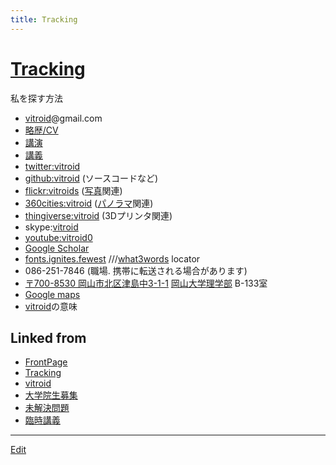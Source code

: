 ```yaml
---
title: Tracking
---
```

# [Tracking](/Tracking)

私を探す方法


* [vitroid](/vitroid)@gmail.com
* [略歴/CV](/略歴_CV)
* [講演](/講演)
* [講義](/講義)
* [twitter:vitroid](http://twitter.com/vitroid)
* [github:vitroid](https://github.com/vitroid) (ソースコードなど)
* [flickr:vitroids](http://flickr.com/photos/vitroids) ([写真](/写真)関連)
* [360cities:vitroid](http://www.360cities.net/profile/vitroid) ([パノラマ](/パノラマ)関連)
* [thingiverse:vitroid](http://www.thingiverse.com/vitroid) (3Dプリンタ関連)
* skype:[vitroid](/vitroid)
* [youtube:vitroid0](https://www.youtube.com/user/vitroid0/videos?sort=dd&shelf_id=1&view=0)
* [Google Scholar](https://scholar.google.com/citations?user=NBbReDMAAAAJ)
* [fonts.ignites.fewest](https://map.what3words.com/fonts.ignites.fewest)   ///[what3words](http://what3words.com) locator
* 086-251-7846 (職場. 携帯に転送される場合があります)
* [〒700-8530 岡山市北区津島中3-1-1](https://map.what3words.com/fonts.ignites.fewest) [岡山大学理学部](/岡山大学理学部) B-133室
* [Google maps](https://www.google.com/maps?q=34.688156,133.920557)
* [vitroid](/vitroid)の意味







## Linked from

* [FrontPage](/FrontPage)
* [Tracking](/Tracking)
* [vitroid](/vitroid)
* [大学院生募集](/大学院生募集)
* [未解決問題](/未解決問題)
* [臨時講義](/臨時講義)


----

[Edit](https://github.com/vitroid/vitroid.github.io/edit/master/MD/Tracking.md)

